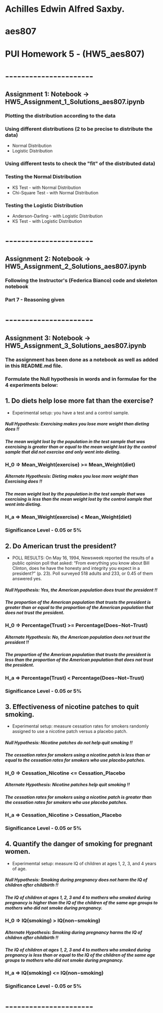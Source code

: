 # Achilles Edwin Alfred Saxby.
# aes807
# PUI Homework 5 - (HW5_aes807)

# ---------------------- 

## Assignment 1: Notebook -> HW5_Assignment_1_Solutions_aes807.ipynb

### Plotting the distribution according to the data

### Using different distributions (2 to be precise to distribute the data)
  - Normal Distribution
  - Logistic Distribution

### Using different tests to check the "fit" of the distributed data)

### Testing the Normal Distribution
  - KS Test - with Normal Distribution
  - Chi-Square Test - with Normal Distribution

### Testing the Logistic Distribution
  - Anderson-Darling - with Logistic Distribution
  - KS Test - with Logistic Distribution

# ---------------------- 

## Assignment 2: Notebook -> HW5_Assignment_2_Solutions_aes807.ipynb

### Following the Instructor's (Federica Bianco) code and skeleton notebook
### Part 7 - Reasoning given

# ----------------------

## Assignment 3: Notebook -> HW5_Assignment_3_Solutions_aes807.ipynb

### The assignment has been done as a notebook as well as added in this README.md file.

### Formulate the Null hypothesis in words and in formulae for the 4 experiments below:

## 1. Do diets help lose more fat than the exercise?
  - Experimental setup: you have a test and a control sample.

##### Null Hypothesis: Exercising makes you lose more weight than dieting does !!
##### The mean weight lost by the population in the test sample that was exercising is greater than or equal to the mean weight lost by the control sample that did not exercise and only went into dieting.

### H_0 => Mean_Weight(exercise) >= Mean_Weight(diet)

##### Alternate Hypothesis: Dieting makes you lose more weight than Exercising does !!
##### The mean weight lost by the population in the test sample that was exercising is less than the mean weight lost by the control sample that went into dieting.

### H_a => Mean_Weight(exercise) < Mean_Weight(diet)

### Significance Level - 0.05 or 5%

## 2. Do American trust the president?
  - POLL RESULTS: On May 16, 1994, Newsweek reported the results of a public opinion poll that asked: “From
  everything you know about Bill Clinton, does he have the honesty and integrity you expect in a president?” (p.
  23). Poll surveyed 518 adults and 233, or 0.45 of them answered yes.

##### Null Hypothesis: Yes, the American population does trust the president !!
##### The proportion of the American population that trusts the president is greater than or equal to the proportion of the American population that does not trust the president.

### H_0 => Percentage(Trust) >= Percentage(Does−Not−Trust)

##### Alternate Hypothesis: No, the American population does not trust the president !!
##### The proportion of the American population that trusts the president is less than the proportion of the American population that does not trust the president.

### H_a => Percentage(Trust) < Percentage(Does−Not−Trust)

### Significance Level - 0.05 or 5%

## 3. Effectiveness of nicotine patches to quit smoking.
  - Experimental setup: measure cessation rates for smokers randomly assigned to use a nicotine patch versus a
  placebo patch.

##### Null Hypothesis: Nicotine patches do not help quit smoking !!
##### The cessation rates for smokers using a nicotine patch is less than or equal to the cessation rates for smokers who use placebo patches.

### H_0 => Cessation_Nicotine <= Cessation_Placebo

##### Alternate Hypothesis: Nicotine patches help quit smoking !!
##### The cessation rates for smokers using a nicotine patch is greater than the cessation rates for smokers who use placebo patches.

### H_a => Cessation_Nicotine > Cessation_Placebo

### Significance Level - 0.05 or 5%

## 4. Quantify the danger of smoking for pregnant women.
  - Experimemtal setup: measure IQ of children at ages 1, 2, 3, and 4 years of age.

##### Null Hypothesis: Smoking during pregnancy does not harm the IQ of children after childbirth !!
##### The IQ of children at ages 1, 2, 3 and 4 to mothers who smoked during pregnancy is higher than the IQ of the children of the same age groups to mothers who did not smoke during pregnancy.

### H_0 => IQ(smoking) > IQ(non−smoking)

##### Alternate Hypothesis: Smoking during pregnancy harms the IQ of children after childbirth !!
##### The IQ of children at ages 1, 2, 3 and 4 to mothers who smoked during pregnancy is less than or equal to the IQ of the children of the same age groups to mothers who did not smoke during pregnancy.

### H_a => IQ(smoking) <= IQ(non−smoking)

### Significance Level - 0.05 or 5%

# ----------------------
